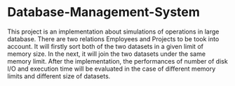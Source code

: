 # Database-Management-System
This project is an implementation about simulations of operations in large database. There are two
relations Employees and Projects to be took into account. It will firstly sort both of the two
datasets in a given limit of memory size. In the next, it will join the two datasets under the same
memory limit. After the implementation, the performances of number of disk I/O and execution
time will be evaluated in the case of different memory limits and different size of datasets.

